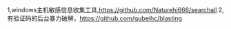 1,windows主机敏感信息收集工具,https://github.com/Naturehi666/searchall
2,有验证码的后台暴力破解，https://github.com/gubeihc/blasting

